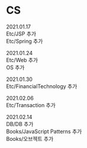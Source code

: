 # CS  
  
2021.01.17  
Etc/JSP 추가  
Etc/Spring 추가  
  
2021.01.24  
Etc/Web 추가  
OS 추가  

2021.01.30  
Etc/FinancialTechnology 추가   

2021.02.06  
Etc/Transaction 추가  

2021.02.14  
DB/DB 추가  
Books/JavaScript Patterns 추가  
Books/오브젝트 추가  